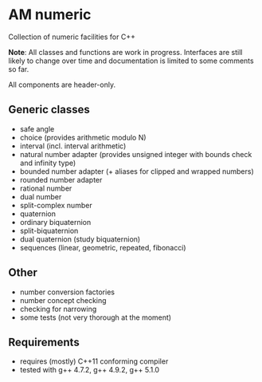 AM numeric
==========

Collection of numeric facilities for C++

**Note**: All classes and functions are work in progress.
Interfaces are still likely to change over time and documentation is limited to some comments so far. 

All components are header-only.


## Generic classes
  - safe angle 
  - choice (provides arithmetic modulo N)
  - interval (incl. interval arithmetic)
  - natural number adapter (provides unsigned integer with bounds check and infinity type)
  - bounded number adapter (+ aliases for clipped and wrapped numbers)
  - rounded number adapter 
  - rational number
  - dual number
  - split-complex number
  - quaternion  
  - ordinary biquaternion
  - split-biquaternion
  - dual quaternion (study biquaternion)  
  - sequences (linear, geometric, repeated, fibonacci)
  
## Other
  - number conversion factories
  - number concept checking
  - checking for narrowing
  - some tests (not very thorough at the moment)


## Requirements
  - requires (mostly) C++11 conforming compiler
  - tested with g++ 4.7.2, g++ 4.9.2, g++ 5.1.0
